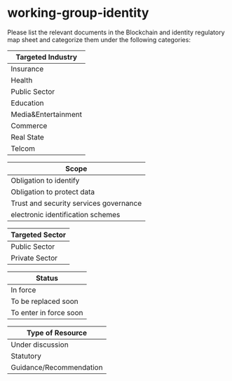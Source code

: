 # working-group-identity
Please list the relevant documents in the Blockchain and identity regulatory map sheet and categorize them under the following categories:



| Targeted Industry   |
|---------------------|
| Insurance           |
| Health              |
| Public Sector       |
| Education           |
| Media&Entertainment |
| Commerce            |
| Real State          |
| Telcom              |

| Scope                                  |
|----------------------------------------|
| Obligation to identify                 |
| Obligation to protect data             |
| Trust and security services governance |
| electronic identification schemes      |

| Targeted Sector                        |
|----------------------------------------|
| Public Sector                          |
| Private Sector                         |


| Status                                 |
|----------------------------------------|
| In force                               |
| To be replaced soon                    |
| To enter in force soon                 |

| Type of Resource                       |
|----------------------------------------|
| Under discussion |
| Statutory |
| Guidance/Recommendation ||
